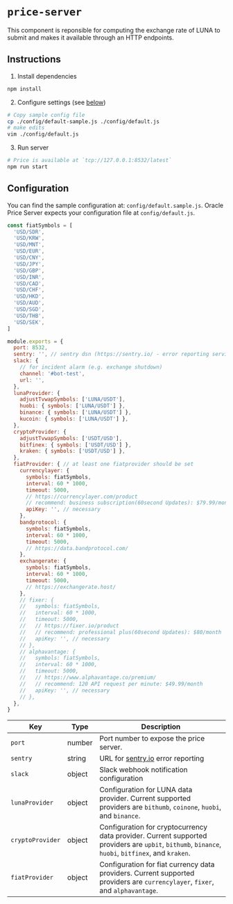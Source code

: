 # `price-server`

This component is reponsible for computing the exchange rate of LUNA to submit and makes it available through an HTTP endpoints.

## Instructions

1. Install dependencies

```sh
npm install
```

2. Configure settings (see [below](#Configuration))

```sh
# Copy sample config file
cp ./config/default-sample.js ./config/default.js
# make edits
vim ./config/default.js
```

3. Run server

```sh
# Price is available at `tcp://127.0.0.1:8532/latest`
npm run start
```

## Configuration

You can find the sample configuration at: `config/default.sample.js`. Oracle Price Server expects your configuration file at `config/default.js`.

```js
const fiatSymbols = [
  'USD/SDR',
  'USD/KRW',
  'USD/MNT',
  'USD/EUR',
  'USD/CNY',
  'USD/JPY',
  'USD/GBP',
  'USD/INR',
  'USD/CAD',
  'USD/CHF',
  'USD/HKD',
  'USD/AUD',
  'USD/SGD',
  'USD/THB',
  'USD/SEK',
]

module.exports = {
  port: 8532,
  sentry: '', // sentry dsn (https://sentry.io/ - error reporting service)
  slack: {
    // for incident alarm (e.g. exchange shutdown)
    channel: '#bot-test',
    url: '',
  },
  lunaProvider: {
    adjustTvwapSymbols: ['LUNA/USDT'],
    huobi: { symbols: ['LUNA/USDT'] },
    binance: { symbols: ['LUNA/USDT'] },
    kucoin: { symbols: ['LUNA/USDT'] },
  },
  cryptoProvider: {
    adjustTvwapSymbols: ['USDT/USD'],
    bitfinex: { symbols: ['USDT/USD'] },
    kraken: { symbols: ['USDT/USD'] },
  },
  fiatProvider: { // at least one fiatprovider should be set
    currencylayer: {
      symbols: fiatSymbols,
      interval: 60 * 1000,
      timeout: 5000,
      // https://currencylayer.com/product
      // recommend: business subscription(60second Updates): $79.99/month
      apiKey: '', // necessary
    },
    bandprotocol: {
      symbols: fiatSymbols,
      interval: 60 * 1000,
      timeout: 5000,
      // https://data.bandprotocol.com/
    },
    exchangerate: {
      symbols: fiatSymbols,
      interval: 60 * 1000,
      timeout: 5000,
      // https://exchangerate.host/
    },
    // fixer: {
    //   symbols: fiatSymbols,
    //   interval: 60 * 1000,
    //   timeout: 5000,
    //   // https://fixer.io/product
    //   // recommend: professional plus(60second Updates): $80/month
    //   apiKey: '', // necessary
    // },
    // alphavantage: {
    //   symbols: fiatSymbols,
    //   interval: 60 * 1000,
    //   timeout: 5000,
    //   // https://www.alphavantage.co/premium/
    //   // recommend: 120 API request per minute: $49.99/month
    //   apiKey: '', // necessary
    // },
  },
}
```

| Key | Type | Description |
| - | - | - | 
| `port` | number | Port number to expose the price server. | 
| `sentry` | string | URL for [sentry.io](https://sentry.io) error reporting |
| `slack` | object | Slack webhook notification configuration |
| `lunaProvider` | object | Configuration for LUNA data provider. Current supported providers are `bithumb`, `coinone`, `huobi`, and `binance`. |
| `cryptoProvider` | object | Configuration for cryptocurrency data provider. Current supported providers are `upbit`, `bithumb`, `binance`, `huobi`, `bitfinex`, and `kraken`. |
| `fiatProvider` | object | Configuration for fiat currency data providers. Current supported providers are `currencylayer`, `fixer`, and `alphavantage`. |
